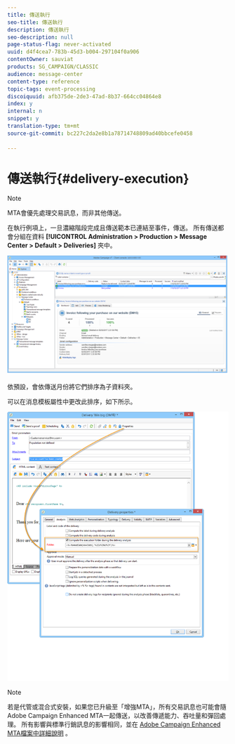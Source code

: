 ```yaml
---
title: 傳送執行
seo-title: 傳送執行
description: 傳送執行
seo-description: null
page-status-flag: never-activated
uuid: d4f4cea7-783b-45d3-b004-297104f0a906
contentOwner: sauviat
products: SG_CAMPAIGN/CLASSIC
audience: message-center
content-type: reference
topic-tags: event-processing
discoiquuid: afb375de-2de3-47ad-8b37-664cc04864e8
index: y
internal: n
snippet: y
translation-type: tm+mt
source-git-commit: bc227c2da2e8b1a78714748809ad40bbcefe0458

---
```



# 傳送執行{#delivery-execution}

>[!NOTE]
>
>MTA會優先處理交易訊息，而非其他傳送。

在執行例項上，一旦濃縮階段完成且傳送範本已連結至事件，傳送。 所有傳送都會分組在資料 **[!UICONTROL Administration > Production > Message Center > Default > Deliveries]** 夾中。

![](assets/messagecenter_deliveries_execinstances_001.png)

依預設，會依傳送月份將它們排序為子資料夾。

可以在消息模板屬性中更改此排序，如下所示。

![](assets/messagecenter_deliveries_properties_001.png)

>[!NOTE]
>
>若是代管或混合式安裝，如果您已升級至「增強MTA」，所有交易訊息也可能會隨Adobe Campaign Enhanced MTA一起傳送，以改善傳遞能力、吞吐量和彈回處理。 所有影響與標準行銷訊息的影響相同，並在 [Adobe Campaign Enhanced MTA檔案中詳細說明](https://helpx.adobe.com/campaign/kb/campaign-enhanced-mta.html) 。